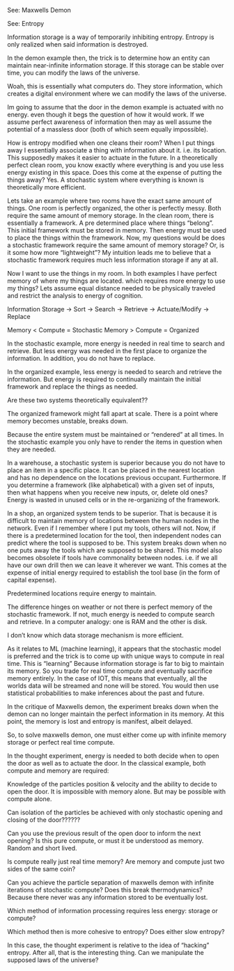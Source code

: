 See: Maxwells Demon

See: Entropy

Information storage is a way of temporarily inhibiting entropy. 
Entropy is only realized when said information is destroyed. 

In the demon example then, the trick is to determine how an entity can maintain near-infinite information storage. 
If this storage can be stable over time, you can modify the laws of the universe.

Woah, this is essentially what computers do. They store information, which creates a digital environment where we can modify the laws of the universe. 

Im going to assume that the door in the demon example is actuated with no energy. even though it begs the question of how it would work. If we assume 
perfect awareness of information then may as well assume the potential of a massless door (both of which seem equally impossible).

How is entropy modified when one cleans their room? 
When I put things away I essentially associate a thing with information about it. i.e. its location. This supposedly makes it easier to actuate in the
future. In a theoretically perfect clean room, you know exactly where everything is and you use less energy existing in this space. Does this come at 
the expense of putting the things away? Yes. A stochastic system where everything is known is theoretically more efficient. 

Lets take an example where two rooms have the exact same amount of things. One room is perfectly organized, the other is perfectly messy. Both require 
the same amount of memory storage. In the clean room, there is essentially a framework. A pre determined place where things “belong”. This initial 
framework must be stored in memory. Then energy must be used to place the things within the framework.  Now, my questions would be does a stochastic 
framework require the same amount of memory storage? Or, is it some how more “lightweight”? My intuition leads me to believe that a stochastic framework 
requires much less information storage if any at all. 

Now I want to use the things in my room. In both examples I have perfect memory of where my things are located. which requires more energy to use my
things? Lets assume equal distance needed to be physically traveled and restrict the analysis to energy of cognition. 

Information Storage -> Sort -> Search -> Retrieve -> Actuate/Modify -> Replace

Memory < Compute = Stochastic
Memory > Compute = Organized

In the stochastic example, more energy is needed in real time to search and retrieve. But less energy was needed in the first place to organize the 
information. In addition, you do not have to replace. 

In the organized example, less energy is needed to search and retrieve the information. But energy is required to continually maintain the initial 
framework and replace the things as needed. 

Are these two systems theoretically equivalent??

The organized framework might fall apart at scale. There is a point where memory becomes unstable, breaks down. 

Because the entire system must be maintained or “rendered” at all times. In the stochastic example you only have to render the items in question 
when they are needed. 

In a warehouse, a stochastic system is superior because you do not have to place an item in a specific place. It can be placed in the nearest
location and has no dependence on the locations previous occupant. Furthermore. If you determine a framework (like alphabetical) with a given 
set of inputs, then what happens when you receive new inputs, or, delete old ones? Energy is wasted in unused cells or in the re-organizing of 
the framework. 

In a shop, an organized system tends to be superior. That is because it is difficult to maintain memory of locations between the human nodes in 
the network. Even if I remember where I put my tools, others will not. Now, if there is a predetermined location for the tool, then independent 
nodes can predict where the tool is supposed to be.  This system breaks down when no one puts away the tools which are supposed to be shared. 
This model also becomes obsolete if tools have commonality between nodes. i.e. if we all have our own drill then we can leave it wherever we want. 
This comes at the expense of initial energy required to establish the tool base (in the form of capital expense). 

Predetermined locations require energy to maintain. 

The difference hinges on weather or not there is perfect memory of the stochastic framework. If not, much energy is needed to compute search and 
retrieve. In a computer analogy: one is RAM and the other is disk.  

I don’t know which data storage mechanism is more efficient. 

As it relates to ML (machine learning), it appears that the stochastic model is preferred and the trick is to come up with unique ways to compute
in real time. This is “learning” Because information storage is far to big to maintain its memory. So you trade for real time compute and eventually
sacrifice memory entirely. In the case of IOT, this means that eventually, all the worlds data will be streamed and none will be stored. You would 
then use statistical probabilities to make inferences about the past and future. 

In the critique of Maxwells demon, the experiment breaks down when the demon can no longer maintain the perfect information in its memory. At this
point, the memory is lost and entropy is manifest, albeit delayed. 

So, to solve maxwells demon, one must either come up with infinite memory storage or perfect real time compute. 

In the thought experiment, energy is needed to both decide when to open the door as well as to actuate the door.  In the classical example, both 
compute and memory are required:

Knowledge of the particles position & velocity and the ability to decide to open the door. It is impossible with memory alone. But may be possible
with compute alone. 

Can isolation of the particles be achieved with only stochastic opening and closing of the door??????

Can you use the previous result of the open door to inform the next opening?  Is this pure compute, or must it be understood as memory. Random 
and short lived. 

Is compute really just real time memory? Are memory and compute just two sides of the same coin?

Can you achieve the particle separation of maxwells demon with infinite iterations of stochastic compute? Does this break thermodynamics? 
Because there never was any information stored to be eventually lost. 

Which method of information processing requires less energy: storage or compute?

Which method then is more cohesive to entropy? Does either slow entropy?

In this case, the thought experiment is relative to the idea of “hacking” entropy. After all, that is the interesting thing. Can we manipulate
the supposed laws of the universe?
